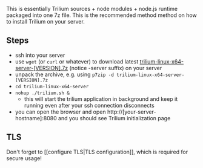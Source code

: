 This is essentially Trilium sources + node modules + node.js runtime packaged into one 7z file. This is the recommended method method on how to install Trilium on your server.

## Steps

* ssh into your server
* use `wget` (or `curl` or whatever) to download latest [
trilium-linux-x64-server-[VERSION].7z](https://github.com/zadam/trilium/releases/latest) (notice -server suffix) on your server
* unpack the archive, e.g. using `p7zip -d trilium-linux-x64-server-[VERSION].7z`
* `cd trilium-linux-x64-server`
* `nohup ./trilium.sh &`
  * this will start the trilium application in background and keep it running even after your ssh connection disconnects
* you can open the browser and open http://[your-server-hostname]:8080 and you should see Trilium initialization page

## TLS

Don't forget to [[configure TLS|TLS configuration]], which is required for secure usage!